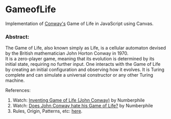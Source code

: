 # GameofLife
Implementation of [Conway's](https://en.m.wikipedia.org/wiki/John_Horton_Conway) Game of Life in JavaScript using Canvas.

### Abstract:
The Game of Life, also known simply as Life, is a cellular automaton devised by the British mathematician John Horton Conway in 1970.
<br>
 It is a zero-player game, meaning that its evolution is determined by its initial state, requiring no further input. One interacts with the Game of Life by creating an initial configuration and observing how it evolves. It is Turing complete and can simulate a universal constructor or any other Turing machine. 

References: 
<br/>
1. Watch: [Inventing Game of Life \(John Conway\)](https://www.youtube.com/watch?app=desktop&v=R9Plq-D1gEk) by Numberphile
2. Watch: [Does John Conway hate his Game of Life?](https://www.youtube.com/watch?v=E8kUJL04ELA) by Numberphile
3. Rules, Origin, Patterns, etc:  [here](https://en.m.wikipedia.org/wiki/Conway%27s_Game_of_Life).
